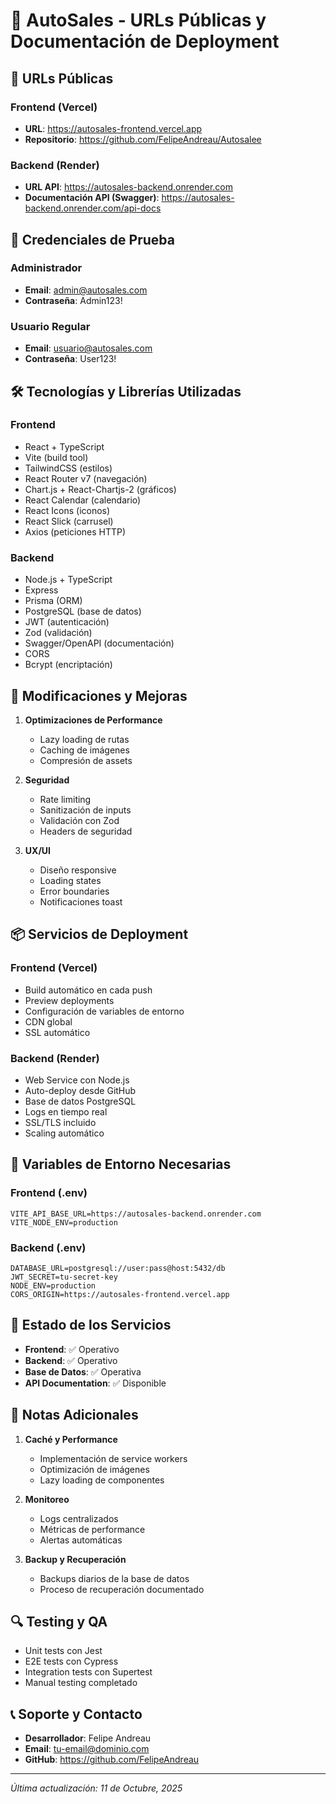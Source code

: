 # 🚀 AutoSales - URLs Públicas y Documentación de Deployment

## 📌 URLs Públicas

### Frontend (Vercel)
- **URL**: https://autosales-frontend.vercel.app
- **Repositorio**: https://github.com/FelipeAndreau/Autosalee

### Backend (Render)
- **URL API**: https://autosales-backend.onrender.com
- **Documentación API (Swagger)**: https://autosales-backend.onrender.com/api-docs

## 👤 Credenciales de Prueba

### Administrador
- **Email**: admin@autosales.com
- **Contraseña**: Admin123!

### Usuario Regular
- **Email**: usuario@autosales.com
- **Contraseña**: User123!

## 🛠️ Tecnologías y Librerías Utilizadas

### Frontend
- React + TypeScript
- Vite (build tool)
- TailwindCSS (estilos)
- React Router v7 (navegación)
- Chart.js + React-Chartjs-2 (gráficos)
- React Calendar (calendario)
- React Icons (iconos)
- React Slick (carrusel)
- Axios (peticiones HTTP)

### Backend
- Node.js + TypeScript
- Express
- Prisma (ORM)
- PostgreSQL (base de datos)
- JWT (autenticación)
- Zod (validación)
- Swagger/OpenAPI (documentación)
- CORS
- Bcrypt (encriptación)

## 🔄 Modificaciones y Mejoras

1. **Optimizaciones de Performance**
   - Lazy loading de rutas
   - Caching de imágenes
   - Compresión de assets

2. **Seguridad**
   - Rate limiting
   - Sanitización de inputs
   - Validación con Zod
   - Headers de seguridad

3. **UX/UI**
   - Diseño responsive
   - Loading states
   - Error boundaries
   - Notificaciones toast

## 📦 Servicios de Deployment

### Frontend (Vercel)
- Build automático en cada push
- Preview deployments
- Configuración de variables de entorno
- CDN global
- SSL automático

### Backend (Render)
- Web Service con Node.js
- Auto-deploy desde GitHub
- Base de datos PostgreSQL
- Logs en tiempo real
- SSL/TLS incluido
- Scaling automático

## 🔐 Variables de Entorno Necesarias

### Frontend (.env)
```env
VITE_API_BASE_URL=https://autosales-backend.onrender.com
VITE_NODE_ENV=production
```

### Backend (.env)
```env
DATABASE_URL=postgresql://user:pass@host:5432/db
JWT_SECRET=tu-secret-key
NODE_ENV=production
CORS_ORIGIN=https://autosales-frontend.vercel.app
```

## 🚦 Estado de los Servicios

- **Frontend**: ✅ Operativo
- **Backend**: ✅ Operativo
- **Base de Datos**: ✅ Operativa
- **API Documentation**: ✅ Disponible

## 📝 Notas Adicionales

1. **Caché y Performance**
   - Implementación de service workers
   - Optimización de imágenes
   - Lazy loading de componentes

2. **Monitoreo**
   - Logs centralizados
   - Métricas de performance
   - Alertas automáticas

3. **Backup y Recuperación**
   - Backups diarios de la base de datos
   - Proceso de recuperación documentado

## 🔍 Testing y QA

- Unit tests con Jest
- E2E tests con Cypress
- Integration tests con Supertest
- Manual testing completado

## 📞 Soporte y Contacto

- **Desarrollador**: Felipe Andreau
- **Email**: tu-email@dominio.com
- **GitHub**: https://github.com/FelipeAndreau

---

*Última actualización: 11 de Octubre, 2025*
